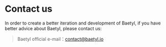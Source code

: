 # Contact us

In order to create a better iteration and development of Baetyl, if you have better advice about Baetyl, please contact us:

> Baetyl official e-mail：<contact@baetyl.io>